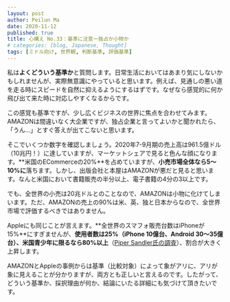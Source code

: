 ```yaml
---
layout: post
author: Peilun Ma
date: 2020-11-12
published: true
title: 心構え No.33：基準に注意ー独占か小物か
# categories: [blog, Japanese, Thought]
tags: [ミドル向け, 世界観, 判断基準, 評価基準]
---
```

私は**よくどういう基準か**と質問します。日常生活においてはあまり気にしないかもしれませんが、実際無意識にやっていると思います。例えば、見通しの悪い道を走る時にスピードを自然に抑えるようにするはずです。なぜなら感覚的に何か飛び出て来た時に対応しやすくなるからです。

この感覚も基準ですが、少し広くビジネスの世界に焦点を合わせてみます。AMAZONは間違いなく大企業ですが、独占企業と言ってよいかと聞かれたら、「うん…」とすぐ答えが出てこないと思います。

そこでいくつか数字を確認しましょう。2020年7-9月期の売上高は961.5億ドル（10兆円！）に達していますが、マーケットシェアで見ると色んな顔になります。**米国のECommerceの20%**を占めていますが、**小売市場全体なら5～10%に**落ちます。しかし、出版会社と本屋はAMAZONが悪だと見ると思います。なんと米国において書籍販売の半分以上、電子書籍の4分の3以上です。

でも、全世界の小売は20兆ドルとのことなので、AMAZONは小物に化けてしまいます。ただ、AMAZONの売上の90%は米、英、独と日本からなので、全世界市場で評価するべきではありません。

Appleにも同じことが言えます。**全世界のスマフォ販売台数はiPhoneが15%**にすぎませんが、**使用者数は25%（iPhone 10億台、Android 30～35億台）、米国青少年に限るなら80%以上**（[Piper Sandler氏の調査](http://www.pipersandler.com/3col.aspx?id=6039)）、割合が大きく上昇します。

AMAZONとAppleの事例からは基準（比較対象）によって象がアリに、アリが象に見えることが分かりますが、両方とも正しいと言えるのです。したがって、どういう基準か、採択理由が何か、結論にいたる詳細にも気づけて頂きたいです。
